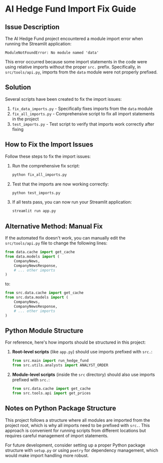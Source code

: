 # AI Hedge Fund Import Fix Guide

## Issue Description

The AI Hedge Fund project encountered a module import error when running the Streamlit application:

```
ModuleNotFoundError: No module named 'data'
```

This error occurred because some import statements in the code were using relative imports without the proper `src.` prefix. Specifically, in `src/tools/api.py`, imports from the `data` module were not properly prefixed.

## Solution

Several scripts have been created to fix the import issues:

1. `fix_data_imports.py` - Specifically fixes imports from the `data` module
2. `fix_all_imports.py` - Comprehensive script to fix all import statements in the project
3. `test_imports.py` - Test script to verify that imports work correctly after fixing

## How to Fix the Import Issues

Follow these steps to fix the import issues:

1. Run the comprehensive fix script:

   ```bash
   python fix_all_imports.py
   ```

2. Test that the imports are now working correctly:

   ```bash
   python test_imports.py
   ```

3. If all tests pass, you can now run your Streamlit application:

   ```bash
   streamlit run app.py
   ```

## Alternative Method: Manual Fix

If the automated fix doesn't work, you can manually edit the `src/tools/api.py` file to change the following lines:

```python
from data.cache import get_cache
from data.models import (
    CompanyNews,
    CompanyNewsResponse,
    # ... other imports
)
```

to:

```python
from src.data.cache import get_cache
from src.data.models import (
    CompanyNews,
    CompanyNewsResponse,
    # ... other imports
)
```

## Python Module Structure

For reference, here's how imports should be structured in this project:

1. **Root-level scripts** (like `app.py`) should use imports prefixed with `src.`:
   ```python
   from src.main import run_hedge_fund
   from src.utils.analysts import ANALYST_ORDER
   ```

2. **Module-level scripts** (inside the `src` directory) should also use imports prefixed with `src.`:
   ```python
   from src.data.cache import get_cache
   from src.tools.api import get_prices
   ```

## Notes on Python Package Structure

This project follows a structure where all modules are imported from the project root, which is why all imports need to be prefixed with `src.`. This approach is convenient for running scripts from different locations but requires careful management of import statements.

For future development, consider setting up a proper Python package structure with `setup.py` or using `poetry` for dependency management, which would make import handling more robust.
